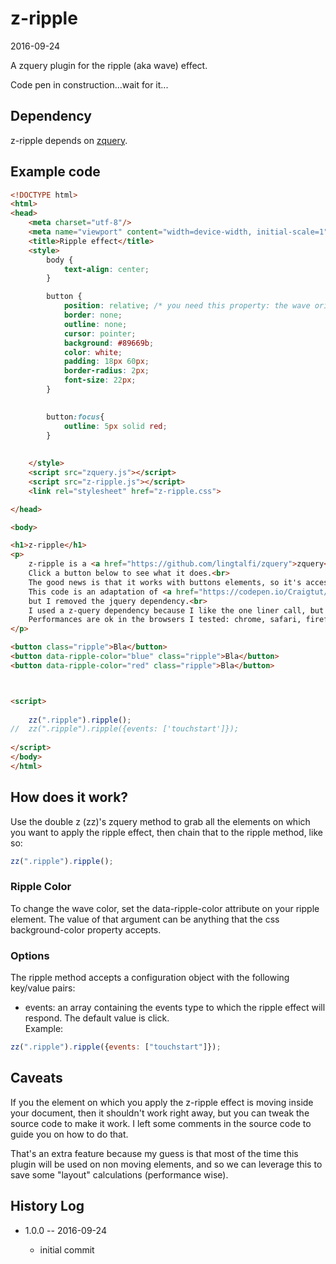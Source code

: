 z-ripple
==============
2016-09-24


A zquery plugin for the ripple (aka wave) effect.



Code pen in construction...wait for it...


Dependency
------------

z-ripple depends on [zquery](https://github.com/lingtalfi/zquery).





Example code 
-------------------

```html
<!DOCTYPE html>
<html>
<head>
	<meta charset="utf-8"/>
	<meta name="viewport" content="width=device-width, initial-scale=1">
	<title>Ripple effect</title>
	<style>
		body {
			text-align: center;
		}

		button {
			position: relative; /* you need this property: the wave origin depends on it */
			border: none;
			outline: none;
			cursor: pointer;
			background: #89669b;
			color: white;
			padding: 18px 60px;
			border-radius: 2px;
			font-size: 22px;
		}

		
		button:focus{
			outline: 5px solid red;
		}
		
	
	</style>
	<script src="zquery.js"></script>
	<script src="z-ripple.js"></script>
	<link rel="stylesheet" href="z-ripple.css">

</head>

<body>

<h1>z-ripple</h1>
<p>
	z-ripple is a <a href="https://github.com/lingtalfi/zquery">zquery</a> plugin for the ripple effect (wave effect).<br>
	Click a button below to see what it does.<br>
	The good news is that it works with buttons elements, so it's accessible friendly.<br>
	This code is an adaptation of <a href="https://codepen.io/Craigtut/full/dIfzv/" aria-label="codepen demo of the ripple effect">this demo</a>,
	but I removed the jquery dependency.<br>
	I used a z-query dependency because I like the one liner call, but it's very easy to get rid off and have a vanilla javascript with no dependencies at all.<br>
	Performances are ok in the browsers I tested: chrome, safari, firefox 49 (firefox 48 was janky with fast repeated clicks).<br>
</p>

<button class="ripple">Bla</button>
<button data-ripple-color="blue" class="ripple">Bla</button>
<button data-ripple-color="red" class="ripple">Bla</button>



<script>
	
	zz(".ripple").ripple();
//	zz(".ripple").ripple({events: ['touchstart']});
	
</script>
</body>
</html>

```



How does it work?
-------------------------


Use the double z (zz)'s zquery method to grab all the elements on which 
you want to apply the ripple effect, then chain that to the ripple method, like so:

```js
zz(".ripple").ripple();
```

### Ripple Color

To change the wave color, set the data-ripple-color attribute on your ripple element.
The value of that argument can be anything that the css background-color property accepts.


### Options

The ripple method accepts a configuration object with the following key/value pairs:

- events: an array containing the events type to which the ripple effect will respond.
			The default value is click.<br>
			Example:<br>
```js
zz(".ripple").ripple({events: ["touchstart"]});
```			
			







Caveats
----------

If you the element on which you apply the z-ripple effect is moving inside your document,
then it shouldn't work right away, but you can tweak the source code to make it work.
I left some comments in the source code to guide you on how to do that.

That's an extra feature because my guess is that most of the time this plugin will be used on
non moving elements, and so we can leverage this to save some "layout" calculations (performance wise).





History Log
------------------
    
- 1.0.0 -- 2016-09-24

    - initial commit
    















